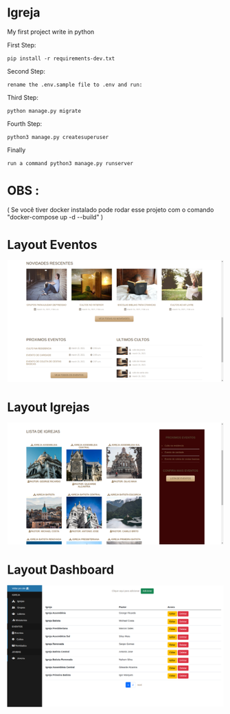 # Igreja

My first project write in python


First Step:

    pip install -r requirements-dev.txt
        
Second Step:

    rename the .env.sample file to .env and run:

Third Step:

    python manage.py migrate

Fourth Step:

    python3 manage.py createsuperuser
  
    
Finally

    run a command python3 manage.py runserver
    
# OBS :
( Se você tiver docker instalado pode rodar esse projeto com o comando "docker-compose up -d --build" )
    
   
# Layout Eventos

<img src="static/readme/foto1.png" alt="">

# Layout Igrejas

<img src="static/readme/foto2.png" alt="">

# Layout Dashboard

<img src="static/readme/foto3.png" alt="">
